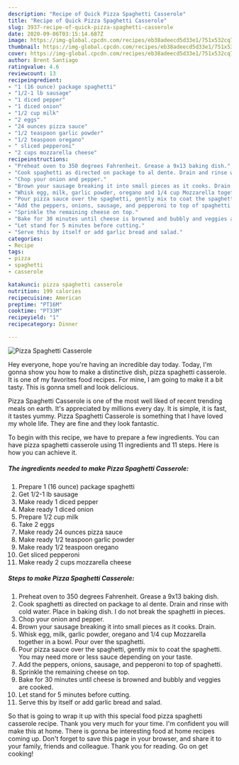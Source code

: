 ```yaml
---
description: "Recipe of Quick Pizza Spaghetti Casserole"
title: "Recipe of Quick Pizza Spaghetti Casserole"
slug: 3937-recipe-of-quick-pizza-spaghetti-casserole
date: 2020-09-06T03:15:14.687Z
image: https://img-global.cpcdn.com/recipes/eb38adeecd5d33e1/751x532cq70/pizza-spaghetti-casserole-recipe-main-photo.jpg
thumbnail: https://img-global.cpcdn.com/recipes/eb38adeecd5d33e1/751x532cq70/pizza-spaghetti-casserole-recipe-main-photo.jpg
cover: https://img-global.cpcdn.com/recipes/eb38adeecd5d33e1/751x532cq70/pizza-spaghetti-casserole-recipe-main-photo.jpg
author: Brent Santiago
ratingvalue: 4.6
reviewcount: 13
recipeingredient:
- "1 (16 ounce) package spaghetti"
- "1/2-1 lb sausage"
- "1 diced pepper"
- "1 diced onion"
- "1/2 cup milk"
- "2 eggs"
- "24 ounces pizza sauce"
- "1/2 teaspoon garlic powder"
- "1/2 teaspoon oregano"
- " sliced pepperoni"
- "2 cups mozzarella cheese"
recipeinstructions:
- "Preheat oven to 350 degrees Fahrenheit. Grease a 9x13 baking dish."
- "Cook spaghetti as directed on package to al dente. Drain and rinse with cold water. Place in baking dish. I do not break the spaghetti in pieces."
- "Chop your onion and pepper."
- "Brown your sausage breaking it into small pieces as it cooks. Drain."
- "Whisk egg, milk, garlic powder, oregano and 1/4 cup Mozzarella together in a bowl. Pour over the spaghetti."
- "Pour pizza sauce over the spaghetti, gently mix to coat the spaghetti. You may need more or less sauce depending on your taste."
- "Add the peppers, onions, sausage, and pepperoni to top of spaghetti."
- "Sprinkle the remaining cheese on top."
- "Bake for 30 minutes until cheese is browned and bubbly and veggies are cooked."
- "Let stand for 5 minutes before cutting."
- "Serve this by itself or add garlic bread and salad."
categories:
- Recipe
tags:
- pizza
- spaghetti
- casserole

katakunci: pizza spaghetti casserole 
nutrition: 199 calories
recipecuisine: American
preptime: "PT16M"
cooktime: "PT33M"
recipeyield: "1"
recipecategory: Dinner

---
```



![Pizza Spaghetti Casserole](https://img-global.cpcdn.com/recipes/eb38adeecd5d33e1/751x532cq70/pizza-spaghetti-casserole-recipe-main-photo.jpg)

Hey everyone, hope you're having an incredible day today. Today, I'm gonna show you how to make a distinctive dish, pizza spaghetti casserole. It is one of my favorites food recipes. For mine, I am going to make it a bit tasty. This is gonna smell and look delicious.



Pizza Spaghetti Casserole is one of the most well liked of recent trending meals on earth. It's appreciated by millions every day. It is simple, it is fast, it tastes yummy. Pizza Spaghetti Casserole is something that I have loved my whole life. They are fine and they look fantastic.


To begin with this recipe, we have to prepare a few ingredients. You can have pizza spaghetti casserole using 11 ingredients and 11 steps. Here is how you can achieve it.

<!--inarticleads1-->

##### The ingredients needed to make Pizza Spaghetti Casserole:

1. Prepare 1 (16 ounce) package spaghetti
1. Get 1/2-1 lb sausage
1. Make ready 1 diced pepper
1. Make ready 1 diced onion
1. Prepare 1/2 cup milk
1. Take 2 eggs
1. Make ready 24 ounces pizza sauce
1. Make ready 1/2 teaspoon garlic powder
1. Make ready 1/2 teaspoon oregano
1. Get  sliced pepperoni
1. Make ready 2 cups mozzarella cheese




<!--inarticleads2-->

##### Steps to make Pizza Spaghetti Casserole:

1. Preheat oven to 350 degrees Fahrenheit. Grease a 9x13 baking dish.
1. Cook spaghetti as directed on package to al dente. Drain and rinse with cold water. Place in baking dish. I do not break the spaghetti in pieces.
1. Chop your onion and pepper.
1. Brown your sausage breaking it into small pieces as it cooks. Drain.
1. Whisk egg, milk, garlic powder, oregano and 1/4 cup Mozzarella together in a bowl. Pour over the spaghetti.
1. Pour pizza sauce over the spaghetti, gently mix to coat the spaghetti. You may need more or less sauce depending on your taste.
1. Add the peppers, onions, sausage, and pepperoni to top of spaghetti.
1. Sprinkle the remaining cheese on top.
1. Bake for 30 minutes until cheese is browned and bubbly and veggies are cooked.
1. Let stand for 5 minutes before cutting.
1. Serve this by itself or add garlic bread and salad.




So that is going to wrap it up with this special food pizza spaghetti casserole recipe. Thank you very much for your time. I'm confident you will make this at home. There is gonna be interesting food at home recipes coming up. Don't forget to save this page in your browser, and share it to your family, friends and colleague. Thank you for reading. Go on get cooking!

